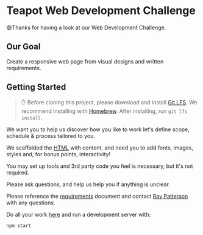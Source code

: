 # Teapot Web Development Challenge

😄Thanks for having a look at our Web Development Challenge.

## Our Goal

Create a responsive web page from visual designs and written requirements.

## Getting Started

> ✋ Before cloning this project, please download and install [Git LFS](https://git-lfs.github.com/).
> We recommend installing with [Homebrew](https://brew.sh/). After installing, run `git lfs install`.

We want you to help us discover how you like to work let's define scope, schedule & process tailored to you.

We scaffolded the [HTML](./workspace/index.html) with content, and need you to add fonts, images, styles and, for bonus points, interactivity!

You may set up tools and 3rd party code you feel is necessary, but it's not required.

Please ask questions, and help us help you if anything is unclear.

Please reference the [requirements](./REQUIREMENTS.md) document and contact [Ray Patterson](mailto:ray.patterson@wearekettle.com) with any questions.

Do all your work [here](./workspace) and run a development server with:

```shell
npm start
```
